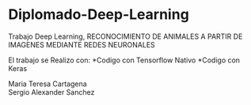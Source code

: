 # Diplomado-Deep-Learning
Trabajo Deep Learning, RECONOCIMIENTO DE ANIMALES A PARTIR DE IMAGENES MEDIANTE REDES NEURONALES 

El trabajo se Realizo con:
*Codigo con Tensorflow Nativo
*Codigo con Keras

Maria Teresa Cartagena  
Sergio Alexander Sanchez 

